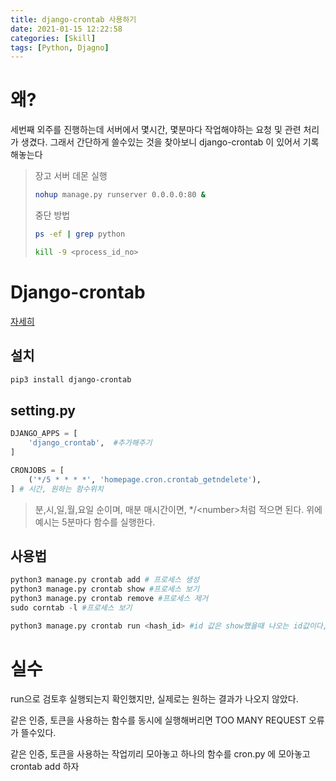```yaml
---
title: django-crontab 사용하기
date: 2021-01-15 12:22:58
categories: [Skill]
tags: [Python, Djagno]
---
```


# 왜?

세번째 외주를 진행하는데 서버에서 몇시간, 몇분마다 작업해야하는 요청 및 관련 처리가 생겼다. 그래서 간단하게 쓸수있는 것을 찾아보니  django-crontab  이 있어서 기록해놓는다

> 장고 서버 데몬 실행
>
> ```bash
> nohup manage.py runserver 0.0.0.0:80 &
> ```
>
>   중단 방법
>
> ``` bash
> ps -ef | grep python
> 
> kill -9 <process_id_no>
> ```

# Django-crontab

[자세히](https://wave1994.tistory.com/112)

## 설치

```bash
pip3 install django-crontab
```

##  setting.py

```python
DJANGO_APPS = [
    'django_crontab',  #추가해주기
]

CRONJOBS = [
    ('*/5 * * * *', 'homepage.cron.crontab_getndelete'),
] # 시간, 원하는 함수위치
```

> 분,시,일,월,요일 순이며, 매분 매시간이면, \*\/\<number\>처럼 적으면 된다. 위에 예시는 5분마다 함수를 실행한다.

## 사용법

 ```python
python3 manage.py crontab add # 프로세스 생성
python3 manage.py crontab show #프로세스 보기
python3 manage.py crontab remove #프로세스 제거
sudo corntab -l #프로세스 보기

python3 manage.py crontab run <hash_id> #id 값은 show했을때 나오는 id값이다, 디버깅하자.
 ```

# 실수

run으로 검토후 실행되는지 확인했지만, 실제로는 원하는 결과가 나오지 않았다.

같은 인증, 토큰을 사용하는 함수를 동시에 실행해버리면  TOO MANY REQUEST 오류가 뜰수있다.

같은 인증, 토큰을 사용하는 작업끼리 모아놓고 하나의 함수를 cron.py 에 모아놓고 crontab add 하자



